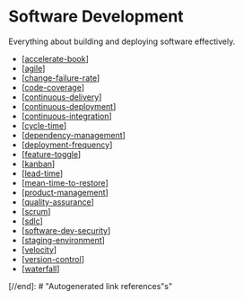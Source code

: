 # Software Development

Everything about building and deploying software effectively.

- [[accelerate-book]]
- [[agile]]
- [[change-failure-rate]]
- [[code-coverage]]
- [[continuous-delivery]]
- [[continuous-deployment]]
- [[continuous-integration]]
- [[cycle-time]]
- [[dependency-management]]
- [[deployment-frequency]]
- [[feature-toggle]]
- [[kanban]]
- [[lead-time]]
- [[mean-time-to-restore]]
- [[product-management]]
- [[quality-assurance]]
- [[scrum]]
- [[sdlc]]
- [[software-dev-security]]
- [[staging-environment]]
- [[velocity]]
- [[version-control]]
- [[waterfall]]

[//begin]: # "Autogenerated link references for markdown compatibility"
[accelerate-book]: software-development/accelerate-book "Accelerate (Book)"
[agile]: software-development/agile "Agile"
[change-failure-rate]: software-development/change-failure-rate "Change Failure Rate"
[code-coverage]: software-development/code-coverage "Code Coverage"
[continuous-delivery]: software-development/continuous-delivery "Continuous Delivery"
[continuous-deployment]: software-development/continuous-deployment "Continous Deployment"
[continuous-integration]: software-development/continuous-integration "Continuous Integration (CI)"
[cycle-time]: software-development/cycle-time "Cycle Time"
[dependency-management]: software-development/dependency-management "Dependencies Management"
[deployment-frequency]: software-development/deployment-frequency "Deployment Frequency"
[feature-toggle]: software-development/feature-toggle "Feature Toggle"
[kanban]: software-development/kanban "Kanban"
[lead-time]: software-development/lead-time "Lead Time"
[mean-time-to-restore]: software-development/mean-time-to-restore "Mean time to Restore/Recovery"
[product-management]: software-development/product-management "Product Management (Software)"
[quality-assurance]: software-development/quality-assurance "Quality Assurance (Software)"
[scrum]: software-development/scrum "Scrum"
[sdlc]: software-development/sdlc "Software Development Life Cycle (SDLC)"
[software-dev-security]: software-development/software-dev-security "Software Development Security"
[staging-environment]: software-development/staging-environment "Staging Environment"
[velocity]: software-development/velocity "Velocity (Software Development)"
[version-control]: software-development/version-control "Version Control"
[waterfall]: software-development/waterfall "waterfall"

[//end]: # "Autogenerated link references"s"
